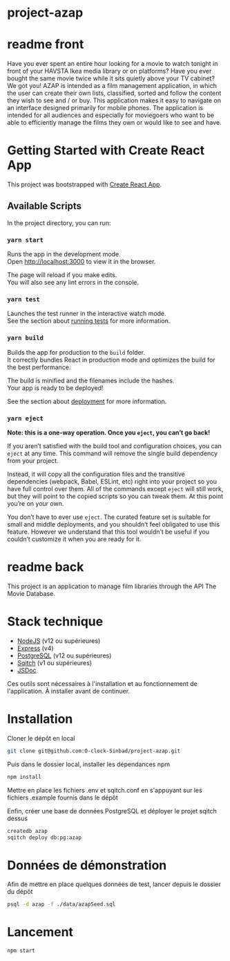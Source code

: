 # project-azap

# readme front

Have you ever spent an entire hour looking for a movie to watch tonight in front of your HAVSTA Ikea media library or on platforms? Have you ever bought the same movie twice while it sits quietly above your TV cabinet? We got you! AZAP is intended as a film management application, in which the user can create their own lists, classified, sorted and follow the content they wish to see and / or buy. This application makes it easy to navigate on an interface designed primarily for mobile phones. The application is intended for all audiences and especially for moviegoers who want to be able to efficiently manage the films they own or would like to see and have.

# Getting Started with Create React App

This project was bootstrapped with [Create React App](https://github.com/facebook/create-react-app).

## Available Scripts

In the project directory, you can run:

### `yarn start`

Runs the app in the development mode.\
Open [http://localhost:3000](http://localhost:3000) to view it in the browser.

The page will reload if you make edits.\
You will also see any lint errors in the console.

### `yarn test`

Launches the test runner in the interactive watch mode.\
See the section about [running tests](https://facebook.github.io/create-react-app/docs/running-tests) for more information.

### `yarn build`

Builds the app for production to the `build` folder.\
It correctly bundles React in production mode and optimizes the build for the best performance.

The build is minified and the filenames include the hashes.\
Your app is ready to be deployed!

See the section about [deployment](https://facebook.github.io/create-react-app/docs/deployment) for more information.

### `yarn eject`

**Note: this is a one-way operation. Once you `eject`, you can’t go back!**

If you aren’t satisfied with the build tool and configuration choices, you can `eject` at any time. This command will remove the single build dependency from your project.

Instead, it will copy all the configuration files and the transitive dependencies (webpack, Babel, ESLint, etc) right into your project so you have full control over them. All of the commands except `eject` will still work, but they will point to the copied scripts so you can tweak them. At this point you’re on your own.

You don’t have to ever use `eject`. The curated feature set is suitable for small and middle deployments, and you shouldn’t feel obligated to use this feature. However we understand that this tool wouldn’t be useful if you couldn’t customize it when you are ready for it.

# readme back

This project is an application to manage film libraries through the API The Movie Database.

# Stack technique

- [NodeJS](https://nodejs.org/en/download) (v12 ou supérieures)
- [Express](https://expressjs.com/) (v4)
- [PostgreSQL](https://www.postgresql.org/download/) (v12 ou supérieures)
- [Sqitch](https://sqitch.org/download/) (v1 ou supérieures)
- [JSDoc](https://jsdoc.app/)

Ces outils sont nécessaires à l'installation et au fonctionnement de l'application.
À installer avant de continuer.

# Installation

Cloner le dépôt en local

```bash
git clone git@github.com:O-clock-Sinbad/project-azap.git
```

Puis dans le dossier local, installer les dépendances npm

```bash
npm install
```

Mettre en place les fichiers .env et sqitch.conf en s'appuyant sur les fichiers .example fournis dans le dépôt

Enfin, créer une base de données PostgreSQL et déployer le projet sqitch dessus

```bash
createdb azap
sqitch deploy db:pg:azap
```

# Données de démonstration

Afin de mettre en place quelques données de test, lancer depuis le dossier du dépôt

```bash
psql -d azap -f ./data/azapSeed.sql
```

# Lancement

```bash
npm start
```